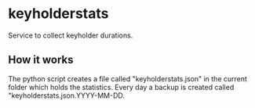 # keyholderstats
Service to collect keyholder durations.

## How it works
The python script creates a file called "keyholderstats.json" in the current folder which holds the statistics. Every day a backup is created called "keyholderstats.json.YYYY-MM-DD.

